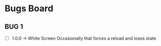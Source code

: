 # Bugs Board

## BUG 1
- [ ] 1.0.0 -> White Screen Occasionally that forces a reload and loses state